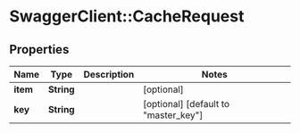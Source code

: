 # SwaggerClient::CacheRequest

## Properties
Name | Type | Description | Notes
------------ | ------------- | ------------- | -------------
**item** | **String** |  | [optional] 
**key** | **String** |  | [optional] [default to &quot;master_key&quot;]


